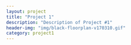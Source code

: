 ```yaml
---
layout: project
title: "Project 1"
description: "Description of Project #1"
header-img: "img/black-floorplan-v170310.gif"
category: project1
---
```

